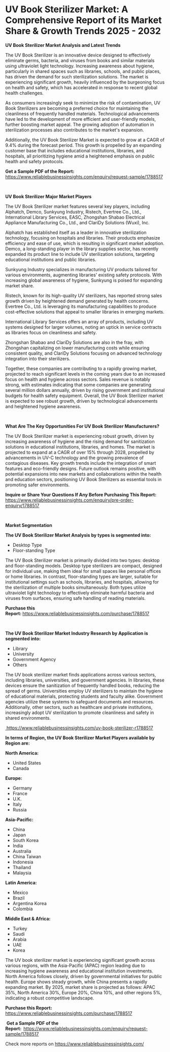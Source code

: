 <p><h1>UV Book Sterilizer Market: A Comprehensive Report of its Market Share & Growth Trends 2025 - 2032</h1></p><p><strong>UV Book Sterilizer Market Analysis and Latest Trends</strong></p>
<p><p>The UV Book Sterilizer is an innovative device designed to effectively eliminate germs, bacteria, and viruses from books and similar materials using ultraviolet light technology. Increasing awareness about hygiene, particularly in shared spaces such as libraries, schools, and public places, has driven the demand for such sterilization solutions. The market is experiencing significant growth, heavily influenced by the burgeoning focus on health and safety, which has accelerated in response to recent global health challenges.</p><p>As consumers increasingly seek to minimize the risk of contamination, UV Book Sterilizers are becoming a preferred choice for maintaining the cleanliness of frequently handled materials. Technological advancements have led to the development of more efficient and user-friendly models, further boosting market appeal. The growing adoption of automation in sterilization processes also contributes to the market's expansion.</p><p>Additionally, the UV Book Sterilizer Market is expected to grow at a CAGR of 9.4% during the forecast period. This growth is propelled by an expanding customer base that includes educational institutions, libraries, and hospitals, all prioritizing hygiene amid a heightened emphasis on public health and safety protocols.</p></p>
<p><strong>Get a Sample PDF of the Report:&nbsp;</strong> <a href="https://www.reliablebusinessinsights.com/enquiry/request-sample/1788517?utm_campaign=60&utm_medium=2&utm_source=Github&utm_content=ia&utm_term=09042025&utm_id=uv-book-sterilizer">https://www.reliablebusinessinsights.com/enquiry/request-sample/1788517</a></p>
<p>&nbsp;</p>
<p><strong>UV Book Sterilizer Major Market Players</strong></p>
<p><p>The UV Book Sterilizer market features several key players, including Alphatch, Demco, Sunkyung Industry, Ristech, Evertree Co., Ltd., International Library Services, EASC, Zhongshan Shabao Electrical Appliance Manufacturing Co., Ltd., and ClariDy Solutions (Wuxi), Inc. </p><p>Alphatch has established itself as a leader in innovative sterilization technology, focusing on hospitals and libraries. Their products emphasize efficiency and ease of use, which is resulting in significant market adoption. Demco, a long-standing player in the library supplies sector, has recently expanded its product line to include UV sterilization solutions, targeting educational institutions and public libraries. </p><p>Sunkyung Industry specializes in manufacturing UV products tailored for various environments, augmenting libraries' existing safety protocols. With increasing global awareness of hygiene, Sunkyung is poised for expanding market share.</p><p>Ristech, known for its high-quality UV sterilizers, has reported strong sales growth driven by heightened demand generated by health concerns. Evertree Co., Ltd. is leveraging its manufacturing capabilities to produce cost-effective solutions that appeal to smaller libraries in emerging markets. </p><p>International Library Services offers an array of products, including UV systems designed for larger volumes, noting an uptick in service contracts as libraries focus on cleanliness and safety.</p><p>Zhongshan Shabao and ClariDy Solutions are also in the fray, with Zhongshan capitalizing on lower manufacturing costs while ensuring consistent quality, and ClariDy Solutions focusing on advanced technology integration into their sterilizers.</p><p>Together, these companies are contributing to a rapidly growing market, projected to reach significant levels in the coming years due to an increased focus on health and hygiene across sectors. Sales revenue is notably strong, with estimates indicating that some companies are generating several million dollars annually, driven by rising government and institutional budgets for health safety equipment. Overall, the UV Book Sterilizer market is expected to see robust growth, driven by technological advancements and heightened hygiene awareness.</p></p>
<p>&nbsp;</p>
<p><strong>What Are The Key Opportunities For UV Book Sterilizer Manufacturers?</strong></p>
<p><p>The UV Book Sterilizer market is experiencing robust growth, driven by increasing awareness of hygiene and the rising demand for sanitization solutions in educational institutions, libraries, and homes. The market is projected to expand at a CAGR of over 15% through 2028, propelled by advancements in UV-C technology and the growing prevalence of contagious diseases. Key growth trends include the integration of smart features and eco-friendly designs. Future outlook remains positive, with potential expansions into new markets and collaborations within the health and education sectors, positioning UV Book Sterilizers as essential tools in promoting safer environments.</p></p>
<p><strong>Inquire or Share Your Questions If Any Before Purchasing This Report:</strong> <a href="https://www.reliablebusinessinsights.com/enquiry/pre-order-enquiry/1788517?utm_campaign=60&utm_medium=2&utm_source=Github&utm_content=ia&utm_term=09042025&utm_id=uv-book-sterilizer">https://www.reliablebusinessinsights.com/enquiry/pre-order-enquiry/1788517</a></p>
<p>&nbsp;</p>
<p><strong>Market Segmentation</strong></p>
<p><strong>The UV Book Sterilizer Market Analysis by types is segmented into:</strong></p>
<p><ul><li>Desktop Type</li><li>Floor-standing Type</li></ul></p>
<p><p>The UV Book Sterilizer market is primarily divided into two types: desktop and floor-standing models. Desktop type sterilizers are compact, designed for individual use, making them ideal for small spaces like personal offices or home libraries. In contrast, floor-standing types are larger, suitable for institutional settings such as schools, libraries, and hospitals, allowing for the sterilization of multiple books simultaneously. Both types utilize ultraviolet light technology to effectively eliminate harmful bacteria and viruses from surfaces, ensuring safe handling of reading materials.</p></p>
<p><strong>Purchase this Report:&nbsp;</strong><a href="https://www.reliablebusinessinsights.com/purchase/1788517?utm_campaign=60&utm_medium=2&utm_source=Github&utm_content=ia&utm_term=09042025&utm_id=uv-book-sterilizer">https://www.reliablebusinessinsights.com/purchase/1788517</a></p>
<p>&nbsp;</p>
<p><strong>The UV Book Sterilizer Market Industry Research by Application is segmented into:</strong></p>
<p><ul><li>Library</li><li>University</li><li>Government Agency</li><li>Others</li></ul></p>
<p><p>The UV book sterilizer market finds applications across various sectors, including libraries, universities, and government agencies. In libraries, these devices ensure the sanitization of frequently handled books, reducing the spread of germs. Universities employ UV sterilizers to maintain the hygiene of educational materials, protecting students and faculty alike. Government agencies utilize these systems to safeguard documents and resources. Additionally, other sectors, such as healthcare and private institutions, increasingly adopt UV sterilization to promote cleanliness and safety in shared environments.</p></p>
<p><a href="https://www.reliablebusinessinsights.com/uv-book-sterilizer-r1788517?utm_campaign=60&utm_medium=2&utm_source=Github&utm_content=ia&utm_term=09042025&utm_id=uv-book-sterilizer">&nbsp;https://www.reliablebusinessinsights.com/uv-book-sterilizer-r1788517</a></p>
<p><strong>In terms of Region, the UV Book Sterilizer Market Players available by Region are:</strong></p>
<p>
    <p> <strong> North America: </strong>
        <ul>
            <li>United States</li>
            <li>Canada</li>
        </ul>
        </p> 
    <p> <strong> Europe: </strong>
        <ul>
            <li>Germany</li>
            <li>France</li>
            <li>U.K.</li>
            <li>Italy</li>
            <li>Russia</li>
        </ul>
        </p> 
    <p> <strong> Asia-Pacific: </strong>
        <ul>
            <li>China</li>
            <li>Japan</li>
            <li>South Korea</li>
            <li>India</li>
            <li>Australia</li>
            <li>China Taiwan</li>
            <li>Indonesia</li>
            <li>Thailand</li>
            <li>Malaysia</li>
        </ul>
        </p> 
    <p> <strong> Latin America: </strong>
        <ul>
            <li>Mexico</li>
            <li>Brazil</li>
            <li>Argentina Korea</li>
            <li>Colombia</li>
        </ul>
        </p> 
    <p> <strong> Middle East & Africa: </strong>
        <ul>
            <li>Turkey</li>
            <li>Saudi</li>
            <li>Arabia</li>
            <li>UAE</li>
            <li>Korea</li>
        </ul>
    </p>
    </p>
<p><p>The UV book sterilizer market is experiencing significant growth across various regions, with the Asia-Pacific (APAC) region leading due to increasing hygiene awareness and educational institution investments. North America follows closely, driven by governmental initiatives for public health. Europe shows steady growth, while China presents a rapidly expanding market. By 2025, market share is projected as follows: APAC 35%, North America 30%, Europe 20%, China 10%, and other regions 5%, indicating a robust competitive landscape.</p></p>
<p><strong>Purchase this Report: </strong><a href="https://www.reliablebusinessinsights.com/purchase/1788517?utm_campaign=60&utm_medium=2&utm_source=Github&utm_content=ia&utm_term=09042025&utm_id=uv-book-sterilizer">https://www.reliablebusinessinsights.com/purchase/1788517</a></p>
<p>&nbsp;<strong>Get a Sample PDF of the Report:&nbsp;&nbsp;</strong><a href="https://www.reliablebusinessinsights.com/enquiry/request-sample/1788517?utm_campaign=60&utm_medium=2&utm_source=Github&utm_content=ia&utm_term=09042025&utm_id=uv-book-sterilizer">https://www.reliablebusinessinsights.com/enquiry/request-sample/1788517</a></p>
<p><strong></strong></p>
<p>Check more reports on <a href="https://www.reliablebusinessinsights.com/?utm_campaign=60&utm_medium=2&utm_source=Github&utm_content=ia&utm_term=09042025&utm_id=uv-book-sterilizer">https://www.reliablebusinessinsights.com/</a></p>